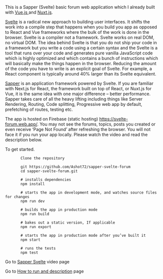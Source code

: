 This is a Sapper (Svelte) basic forum web application which I already built with [Vue.js ](https://github.com/Ashot72/Vue2Forum) and [Nuxt.js](https://github.com/Ashot72/Nuxt2Forum).

[Svelte](https://svelte.dev) is a radical new approach to building user interfaces. It shifts the work into a compile step that happens when you build you app as opposed to React and Vue frameworks where the bulk of the work is done in the browser. Svelte is a compiler not a framework. Svelte works on real DOM, no virtual DOM. The idea behind Svelte is that you do not ship your code in a framework but you write a code using a certain syntax and the Svelte is a tool that runs over your code and generates pure vanilla JavaScript code which is highly optimized and which contains a bunch of instructions which will basically make the things happen in the browser. Reducing the amount of the code you have to write is an explicit goal of Svelte. For example, a React component is typically around 40% larger than its Svelte equivalent.

[Sapper](https://sapper.svelte.dev/) is an application framework powered by Svelte. If you are familiar with Next.js for React, the framework built on top of React, or Nuxt.js for Vue, it is the same idea with one major difference – better performance. Sapper takes care of all the heavy lifting including things like Server Rendering, Routing, Code splitting, Progressive web app by default, prefetching of routes, testing etc.

The app is hosted on Firebase (static hosting) https://svelte-forum.web.app/. You may not see the forums, topics, posts you created or even receive ‘Page Not Found’ after refreshing the browser.
You will not face it if you run your app locally. Please watch the video and read the description below.

To get started.

```
       Clone the repository

       git https://github.com/Ashot72/sapper-svelte-forum
       cd sapper-svelte-forum.git

       # installs dependencies
       npm install

       # starts the app in development mode, and watches source files for changes
       npm run dev

       # builds the app in production mode
       npm run build

       # bakes out a static version, If applicable
       npm run export

       # starts the app in production mode after you’ve built it
       npm start

       # runs the tests
       npm test

```

Go to [Sapper Svelte](https://youtu.be/_GnSUpDZSIE) video page

Go to [How to run and description](https://ashot72.github.io/sapper-svelte-forum/) page
